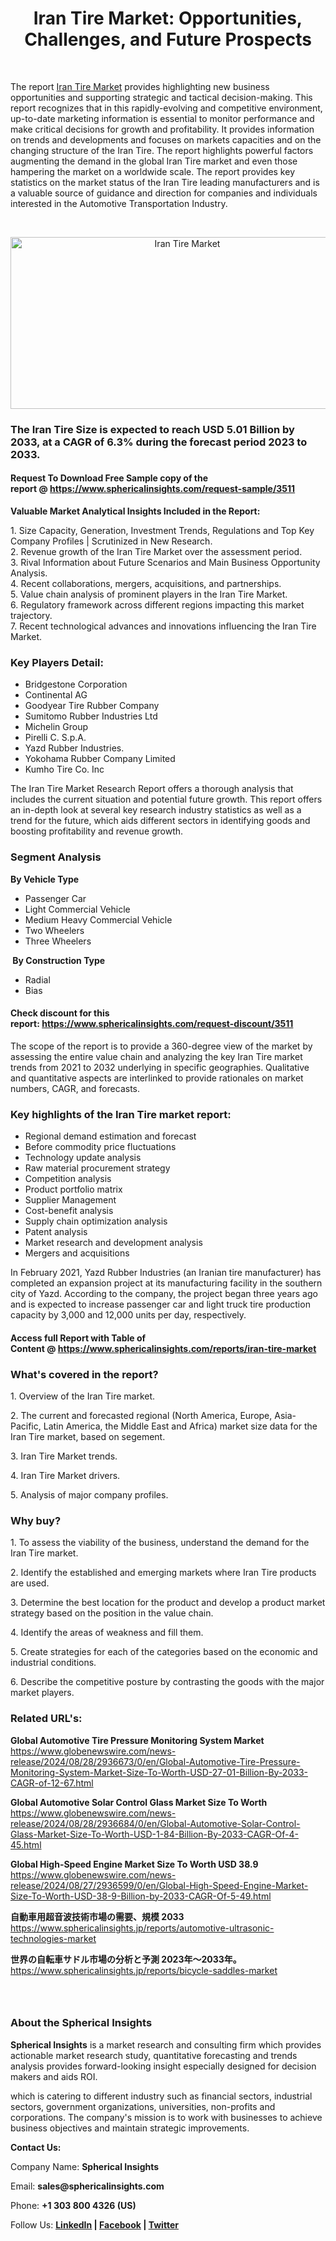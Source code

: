 <h1 style="text-align: center;">Iran Tire Market: Opportunities, Challenges, and Future Prospects</h1>
<p>&nbsp;</p>
<p>The report&nbsp;<a href="https://www.sphericalinsights.com/reports/iran-tire-market" target="_blank" rel="noopener noreferrer">Iran Tire Market</a>&nbsp;provides highlighting new business opportunities and supporting strategic and tactical decision-making. This report recognizes that in this rapidly-evolving and competitive environment, up-to-date marketing information is essential to monitor performance and make critical decisions for growth and profitability. It provides information on trends and developments and focuses on markets capacities and on the changing structure of the Iran Tire. The report highlights powerful factors augmenting the demand in the global Iran Tire market and even those hampering the market on a worldwide scale. The report provides key statistics on the market status of the Iran Tire leading manufacturers and is a valuable source of guidance and direction for companies and individuals interested in the Automotive Transportation Industry.</p>
<p>&nbsp;</p>
<p style="text-align: center;"><img src="https://www.sphericalinsights.com/images/rd/iran-tire-market.png" alt="Iran Tire Market" width="550" height="275" /></p>
<h3>The Iran Tire Size is expected to reach USD 5.01 Billion by 2033, at a CAGR of 6.3% during the forecast period 2023 to 2033.</h3>
<h4>Request To Download Free Sample copy of the report&nbsp;@&nbsp;<a href="https://www.sphericalinsights.com/request-sample/3511" rel="nofollow">https://www.sphericalinsights.com/request-sample/3511</a></h4>
<p><strong>Valuable Market Analytical Insights Included in the Report:</strong></p>
<p>1. Size Capacity, Generation, Investment Trends, Regulations and Top Key Company Profiles | Scrutinized in New Research.<br />2. Revenue growth of the Iran Tire Market over the assessment period.<br />3. Rival Information about Future Scenarios and Main Business Opportunity Analysis.<br />4. Recent collaborations, mergers, acquisitions, and partnerships.<br />5. Value chain analysis of prominent players in the Iran Tire Market.<br />6. Regulatory framework across different regions impacting this market trajectory.<br />7. Recent technological advances and innovations influencing the Iran Tire Market.</p>
<h3><strong>Key Players Detail:</strong></h3>
<ul>
<li>Bridgestone Corporation</li>
<li>Continental AG</li>
<li>Goodyear Tire Rubber Company</li>
<li>Sumitomo Rubber Industries Ltd</li>
<li>Michelin Group</li>
<li>Pirelli C. S.p.A.</li>
<li>Yazd Rubber Industries.</li>
<li>Yokohama Rubber Company Limited</li>
<li>Kumho Tire Co. Inc</li>
</ul>
<p>The Iran Tire Market Research Report offers a thorough analysis that includes the current situation and potential future growth. This report offers an in-depth look at several key research industry statistics as well as a trend for the future, which aids different sectors in identifying goods and boosting profitability and revenue growth.</p>
<h3><strong>Segment Analysis</strong></h3>
<p><strong>By Vehicle Type</strong></p>
<ul>
<li>Passenger Car</li>
<li>Light Commercial Vehicle</li>
<li>Medium Heavy Commercial Vehicle</li>
<li>Two Wheelers</li>
<li>Three Wheelers</li>
</ul>
<p><strong>&nbsp;By Construction Type</strong></p>
<ul>
<li>Radial</li>
<li>Bias</li>
</ul>
<h4>Check discount for this report:&nbsp;<a href="https://www.sphericalinsights.com/request-discount/3511" target="_blank" rel="noopener noreferrer">https://www.sphericalinsights.com/request-discount/3511</a></h4>
<p>The scope of the report is to provide a 360-degree view of the market by assessing the entire value chain and analyzing the key Iran Tire market trends from 2021 to 2032 underlying in specific geographies. Qualitative and quantitative aspects are interlinked to provide rationales on market numbers, CAGR, and forecasts.</p>
<h3><strong>Key highlights of the Iran Tire market report:</strong></h3>
<ul>
<li>Regional demand estimation and forecast</li>
<li>Before commodity price fluctuations</li>
<li>Technology update analysis</li>
<li>Raw material procurement strategy</li>
<li>Competition analysis</li>
<li>Product portfolio matrix</li>
<li>Supplier Management</li>
<li>Cost-benefit analysis</li>
<li>Supply chain optimization analysis</li>
<li>Patent analysis</li>
<li>Market research and development analysis</li>
<li>Mergers and acquisitions</li>
</ul>
<p>In February 2021, Yazd Rubber Industries (an Iranian tire manufacturer) has completed an expansion project at its manufacturing facility in the southern city of Yazd. According to the company, the project began three years ago and is expected to increase passenger car and light truck tire production capacity by 3,000 and 12,000 units per day, respectively.</p>
<h4>Access full Report with Table of Content&nbsp;@&nbsp;<a href="https://www.sphericalinsights.com/reports/iran-tire-market" target="_blank" rel="noopener noreferrer">https://www.sphericalinsights.com/reports/iran-tire-market</a></h4>
<h3><strong>What's covered in the report?</strong></h3>
<p>1. Overview of the Iran Tire market.</p>
<p>2. The current and forecasted regional (North America, Europe, Asia-Pacific, Latin America, the Middle East and Africa) market size data for the Iran Tire market, based on segement.</p>
<p>3. Iran Tire Market trends.</p>
<p>4. Iran Tire Market drivers.</p>
<p>5. Analysis of major company profiles.</p>
<h3><strong>Why buy?</strong></h3>
<p>1. To assess the viability of the business, understand the demand for the Iran Tire market.</p>
<p>2. Identify the established and emerging markets where Iran Tire products are used.</p>
<p>3. Determine the best location for the product and develop a product market strategy based on the position in the value chain.</p>
<p>4. Identify the areas of weakness and fill them.</p>
<p>5. Create strategies for each of the categories based on the economic and industrial conditions.</p>
<p>6. Describe the competitive posture by contrasting the goods with the major market players.</p>
<h3><strong>Related URL's:</strong></h3>
<p><strong>Global Automotive Tire Pressure Monitoring System Market</strong><br /><a href="https://www.globenewswire.com/news-release/2024/08/28/2936673/0/en/Global-Automotive-Tire-Pressure-Monitoring-System-Market-Size-To-Worth-USD-27-01-Billion-By-2033-CAGR-of-12-67.html" rel="nofollow">https://www.globenewswire.com/news-release/2024/08/28/2936673/0/en/Global-Automotive-Tire-Pressure-Monitoring-System-Market-Size-To-Worth-USD-27-01-Billion-By-2033-CAGR-of-12-67.html</a>&nbsp;</p>
<p><strong>Global Automotive Solar Control Glass Market Size To Worth</strong><br /><a href="https://www.globenewswire.com/news-release/2024/08/28/2936684/0/en/Global-Automotive-Solar-Control-Glass-Market-Size-To-Worth-USD-1-84-Billion-By-2033-CAGR-Of-4-45.html" rel="nofollow">https://www.globenewswire.com/news-release/2024/08/28/2936684/0/en/Global-Automotive-Solar-Control-Glass-Market-Size-To-Worth-USD-1-84-Billion-By-2033-CAGR-Of-4-45.html</a>&nbsp;</p>
<p><strong>Global High-Speed Engine Market Size To Worth USD 38.9</strong><br /><a href="https://www.globenewswire.com/news-release/2024/08/27/2936599/0/en/Global-High-Speed-Engine-Market-Size-To-Worth-USD-38-9-Billion-by-2033-CAGR-Of-5-49.html" rel="nofollow">https://www.globenewswire.com/news-release/2024/08/27/2936599/0/en/Global-High-Speed-Engine-Market-Size-To-Worth-USD-38-9-Billion-by-2033-CAGR-Of-5-49.html</a>&nbsp;</p>
<p><strong>自動車用超音波技術市場の需要、規模 2033&nbsp;</strong><br /><a href="https://www.sphericalinsights.jp/reports/automotive-ultrasonic-technologies-market" rel="nofollow">https://www.sphericalinsights.jp/reports/automotive-ultrasonic-technologies-market</a>&nbsp;</p>
<p><strong>世界の自転車サドル市場の分析と予測 2023年～2033年。</strong><br /><a href="https://www.sphericalinsights.jp/reports/bicycle-saddles-market" rel="nofollow">https://www.sphericalinsights.jp/reports/bicycle-saddles-market</a>&nbsp;</p>
<h3>&nbsp;</h3>
<h3><strong>About the Spherical Insights</strong></h3>
<p><strong>Spherical Insights</strong>&nbsp;is a market research and consulting firm which provides actionable market research study, quantitative forecasting and trends analysis provides forward-looking insight especially designed for decision makers and aids ROI.</p>
<p>which is catering to different industry such as financial sectors, industrial sectors, government organizations, universities, non-profits and corporations. The company's mission is to work with businesses to achieve business objectives and maintain strategic improvements.</p>
<p><strong>Contact Us:</strong></p>
<p>Company Name:&nbsp;<strong>Spherical Insights</strong></p>
<p>Email:&nbsp;<strong>sales@sphericalinsights.com</strong></p>
<p>Phone:&nbsp;<strong>+1 303 800 4326 (US)</strong></p>
<p>Follow Us:&nbsp;<strong><a href="https://www.linkedin.com/company/spherical-insight/" rel="nofollow"><u>LinkedIn</u></a>&nbsp;|&nbsp;<a href="https://www.facebook.com/sphericalinsights22" rel="nofollow"><u>Facebook</u></a>&nbsp;|&nbsp;<a href="https://twitter.com/SInsights_US" rel="nofollow"><u>Twitter</u></a></strong></p>
